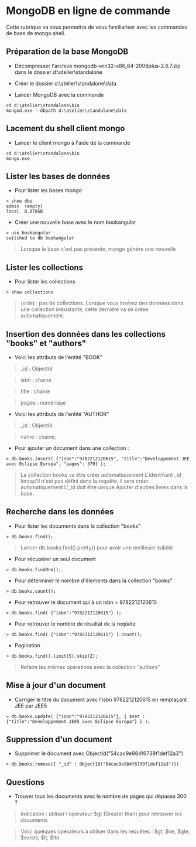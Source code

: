 # MongoDB en ligne de commande

Cette rubrique va vous permettre de vous familiariser avec les commandes de base de mongo shell.

## Préparation de la base MongoDB

- Décompresser l'archive mongodb-win32-x86_64-2008plus-2.6.7.zip dans le dossier d:\atelier\standalone

- Créer le dossier d:\atelier\standalone\data

- Lancer MongoDB avec la commande

```
cd d:\atelier\standalone\bin
mongod.exe --dbpath d:\atelier\standalone\data
```

## Lacement du shell client mongo

- Lancer le client mongo à l'aide de la commande

```
cd d:\atelier\standalone\bin
mongo.exe
```

## Lister les bases de données

- Pour lister les bases mongo 

```
> show dbs
admin  (empty)
local  0.078GB
```

- Créer une nouvelle base avec le nom bookangular

```
> use bookangular
switched to db bookangular
```

> Lorsque la base n'est pas présente, mongo génère une nouvelle

## Lister les collections

- Pour lister les collections 

```
> show collections
```

> (vide) : pas de collections. Lorsque vous insérez des données dans une collection inéxistante, cette dernière va se créee automatiquement.

## Insertion des données dans les collections "books" et "authors"

- Voici les attributs de l'entité "BOOK"

>\_id   : ObjectId

>isbn  : chaine

>title : chaine

>pages : numérique
   
- Voici les attributs de l'entité "AUTHOR"

>\_id   : ObjectId

>name  : chaine;
   
- Pour ajouter un document dans une collection :

```
> db.books.insert( {"isbn":"9782212120615", "title":"Developpement JEE avec Eclipse Europa", "pages": 379} );
```

> La collection books va être créer automatiquement
> L'identifiant \_id lorsqu'il n'est pas défini dans la requête, il sera créer automatiquement
> L'\_id doit être unique
> Ajouter d'autres livres dans la base.

## Recherche dans les données 

- Pour lister les documents dans la collection "books"

```
> db.books.find();
```

> Lancer db.books.find().pretty() pour avoir une meilleure lisibilié

- Pour récupérer un seul document 

```
> db.books.findOne();
```

- Pour déterminer le nombre d'élements dans la collection "books"

```
> db.books.count();
```

- Pour retrouver le document qui à un isbn = 9782212120615

```
> db.books.find( {"isbn":"9782212120615"} );
```

- Pour retrouver le nombre de résultat de la reqûete 

```
> db.books.find( {"isbn":"9782212120615"} ).count();
```

- Pagination

```
> db.books.find().limit(5).skip(2);
```


> Refaire les mêmes opérations avec la collection "authors"

## Mise à jour d'un document

- Corriger le titre du document avec l'isbn 9782212120615 en remplaçant JEE par JEE5

```
> db.books.update( {"isbn":"9782212120615"}, { $set : {"title":"Developpement JEE5 avec Eclipse Europa"} } );
```

## Suppression d'un document

- Supprimer le document avec ObjectId("54cac9e984f6739f1def12a3")

```
> db.books.remove({ "_id" : ObjectId("54cac9e984f6739f1def12a3")})
```

## Questions

- Trouver tous les documents avec le nombre de pages qui dépasse 300 ?

> Indication : utiliser l'opérateur $gt (Greater than) pour retrouver les documents

> Voici quelques opérateurs à utiliser dans les requêtes : $gt, $ne, $gte, $exists, $lt, $lte
